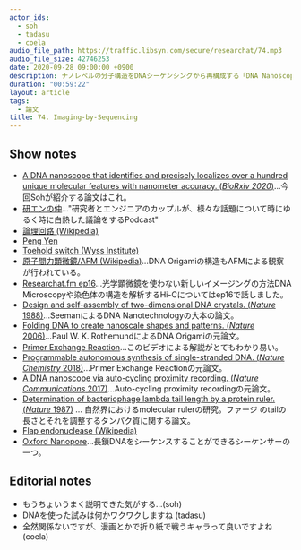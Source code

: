 ```yaml
---
actor_ids:
  - soh
  - tadasu
  - coela
audio_file_path: https://traffic.libsyn.com/secure/researchat/74.mp3
audio_file_size: 42746253
date: 2020-09-28 09:00:00 +0900
description: ナノレベルの分子構造をDNAシーケンシングから再構成する「DNA Nanoscope」と呼ばれる技術について、原著論文と分野の周辺を紹介しました。
duration: "00:59:22"
layout: article
tags:
  - 論文
title: 74. Imaging-by-Sequencing
---
```


## Show notes
- [A DNA nanoscope that identifies and precisely localizes over a hundred unique molecular features with nanometer accuracy. (_BioRxiv 2020_)](https://www.biorxiv.org/content/10.1101/2020.08.27.271072v1)...今回Sohが紹介する論文はこれ。
- [研エンの仲](https://anchor.fm/ken-en-no-naka)..."研究者とエンジニアのカップルが、様々な話題について時にゆるく時に白熱した議論をするPodcast"
- [論理回路 (Wikipedia)](https://ja.wikipedia.org/wiki/%E8%AB%96%E7%90%86%E5%9B%9E%E8%B7%AF)
- [Peng Yen](https://wyss.harvard.edu/team/core-faculty/peng-yin/)
- [Toehold switch (Wyss Institute)](https://wyss.harvard.edu/technology/toehold-switches-for-synthetic-biology/)
- [原子間力顕微鏡/AFM (Wikipedia)](https://ja.wikipedia.org/wiki/%E5%8E%9F%E5%AD%90%E9%96%93%E5%8A%9B%E9%A1%95%E5%BE%AE%E9%8F%A1)...DNA Origamiの構造もAFMによる観察が行われている。
- [Researchat.fm ep16](https://researchat.fm/episode/16)...光学顕微鏡を使わない新しいイメージングの方法DNA Microscopyや染色体の構造を解析するHi-Cについてはep16で話しました。
- [Design and self-assembly of two-dimensional DNA crystals. (_Nature_ 1988)](https://www.nature.com/articles/28998)...SeemanによるDNA Nanotechnologyの大本の論文。
- [Folding DNA to create nanoscale shapes and patterns. (_Nature_ 2006)](https://www.nature.com/articles/nature04586)...Paul W. K. RothemundによるDNA Origamiの元論文。
- [Primer Exchange Reaction](https://wyss.harvard.edu/news/autonomously-growing-synthetic-dna-strands/)...このビデオによる解説がとてもわかり易い。
- [Programmable autonomous synthesis of single-stranded DNA. (_Nature Chemistry_ 2018)](https://www.nature.com/articles/nchem.2872)...Primer Exchange Reactionの元論文。
- [A DNA nanoscope via auto-cycling proximity recording. (_Nature Communications_ 2017)](https://www.nature.com/articles/s41467-017-00542-3)...Auto-cycling proximity recordingの元論文。
- [Determination of bacteriophage lambda tail length by a protein ruler. (_Nature_ 1987)](https://pubmed.ncbi.nlm.nih.gov/2952887/) ... 自然界におけるmolecular rulerの研究。ファージ のtailの長さとそれを調整するタンパク質に関する論文。
- [Flap endonuclease (Wikipedia)](https://en.wikipedia.org/wiki/Flap_endonuclease)
- [Oxford Nanopore](https://nanoporetech.com/jp)...長鎖DNAをシーケンスすることができるシーケンサーの一つ。

## Editorial notes
- もうちょいうまく説明できた気がする...(soh)
- DNAを使った試みは何かワクワクしますね (tadasu)
- 全然関係ないですが、漫画とかで折り紙で戦うキャラって良いですよね(coela)
